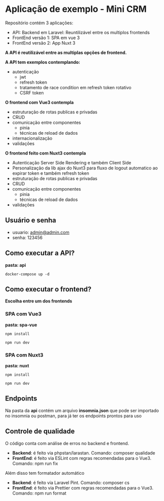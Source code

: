 # Aplicação de exemplo - Mini CRM

Repositório contém 3 aplicações:

- API: Backend em Laravel: Reuntilizável entre os multiplos frontends
- FrontEnd versão 1: SPA em vue 3
- FrontEnd versão 2: App Nuxt 3

**A API é reutilizável entre as multiplas opções de frontend.**

**A API tem exemplos contemplando:**

- autenticação
    - jwt
    - refresh token
    - tratamento de race condition em refresh token rotativo
    - CSRF token 

**O frontend com Vue3 contempla** 
- estruturação de rotas publicas e privadas
- CRUD
- comunicação entre componentes
    - pinia
    - técnicas de reload de dados
- internacionalização
- validações

**O frontend feito com Nuxt3 contempla**
- Autenticação Server Side Rendering e também Client Side
- Personalização da lib ajax do Nuxt3 para fluxo de logout automatico ao expirar token e também refresh token
- estruturação de rotas publicas e privadas
- CRUD
- comunicação entre componentes
    - pinia
    - técnicas de reload de dados
- validações


## Usuário e senha

- usuario: admin@admin.com
- senha: 123456


## Como executar a API?


**pasta: api**
```shell
docker-compose up -d
```

## Como executar o frontend?

**Escolha entre um dos frontends**

### SPA com Vue3

**pasta: spa-vue**

```shell
npm install

npm run dev
```

### SPA com Nuxt3

**pasta: nuxt**

```shell
npm install

npm run dev
```


## Endpoints

Na pasta da **api** contém um arquivo **insomnia.json** que pode ser importado no insomnia ou postman, para já ter os endpoints prontos para uso

## Controle de qualidade

O código conta com análise de erros no backend e frontend. 

- **Backend**: é feito via phpstan/larastan. Comando: composer qualidade
- **FrontEnd**: é feito via ESLint com regras recomendadas para o Vue3. Comando: npm run fix

Além disso tem formatador automático

- **Backend**: é feito via Laravel Pint. Comando: composer cs
- **FrontEnd**: é feito via Prettier com regras recomendadas para o Vue3. Comando: npm run format
